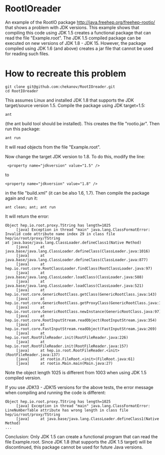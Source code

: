 # RootIOreader

An example of the RootIO package http://java.freehep.org/freehep-rootio/ that 
shows a problem with JDK versions. 
This example shows that compiling this code using JDK 1.5 creates a functional package that can read the file "Example.root". The JDK 1.5 compiled package can be executed on new versions of JDK 1.8 - JDK 15.
However, the package compiled using JDK 1.6 (and above) creates a jar file that cannot be used for reading such files. 

# How to recreate this problem

```
git clone git@github.com:chekanov/RootIOreader.git
cd RootIOreader
```
This assumes Linux and installed  JDK 1.8 that supports the JDK target/source version 1.5.
Compile the package using JDK target=1.5:

```
ant
```

(the ant build tool should be installed). This creates the file "rootio.jar". 
Then run this package:

```
ant run
```

It will read objects from the file "Example.root".

Now change the target JDK version to 1.8. To do this, modify the line:

```
 <property name="jdkversion" value="1.5" />
```

to

```
<property name="jdkversion" value="1.8" />
```

in the file "build.xml" (it can be also 1.6, 1.7). Then compile the package again and run it:

```
ant clean; ant; ant run
```

It will return the error:


```
Object hep.io.root.proxy.TString has length=1025
     [java] Exception in thread "main" java.lang.ClassFormatError: Invalid code attribute name index 29 in class file hep/io/root/proxy/TString
at java.base/java.lang.ClassLoader.defineClass1(Native Method)
     [java] 	at java.base/java.lang.ClassLoader.defineClass(ClassLoader.java:1016)
     [java] 	at java.base/java.lang.ClassLoader.defineClass(ClassLoader.java:877)
     [java] 	at hep.io.root.core.RootClassLoader.findClass(RootClassLoader.java:97)
     [java] 	at java.base/java.lang.ClassLoader.loadClass(ClassLoader.java:588)
     [java] 	at java.base/java.lang.ClassLoader.loadClass(ClassLoader.java:521)
     [java] 	at hep.io.root.core.GenericRootClass.getClass(GenericRootClass.java:143)
     [java] 	at hep.io.root.core.GenericRootClass.getProxyClass(GenericRootClass.java:162)
     [java] 	at hep.io.root.core.GenericRootClass.newInstance(GenericRootClass.java:97)
     [java] 	at hep.io.root.core.RootInputStream.readObject(RootInputStream.java:354)
     [java] 	at hep.io.root.core.FastInputStream.readObject(FastInputStream.java:269)
     [java] 	at hep.io.root.RootFileReader.init(RootFileReader.java:226)
     [java] 	at hep.io.root.RootFileReader.init(RootFileReader.java:157)
     [java] 	at hep.io.root.RootFileReader.<init>(RootFileReader.java:137)
     [java] 	at rootio.FileRoot.<init>(FileRoot.java:61)
     [java] 	at rootio.Main.main(Main.java:27)

```

Note the object length 1025 is different from 1003 when using JDK 1.5 compiled version.

If you use JDK13 - JDK15 versions for the above tests, 
the error message when compiling and running the code is different:

```
Object hep.io.root.proxy.TString has length=1025
     [java] Exception in thread "main" java.lang.ClassFormatError: LineNumberTable attribute has wrong length in class file hep/io/root/proxy/TString
     [java] 	at java.base/java.lang.ClassLoader.defineClass1(Native Method)
...
```


Conclusion: Only JDK 1.5 can create a functional program that can read the file Example.root.
Since JDK 1.8 (that supports the JDK 1.5 target) will be discontinued, this package cannot be used for future Java versions.


